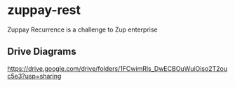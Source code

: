 # zuppay-rest
Zuppay Recurrence is a challenge to Zup enterprise


## Drive Diagrams
https://drive.google.com/drive/folders/1FCwimRls_DwECBOuWuiOiso2T2ouc5e3?usp=sharing
